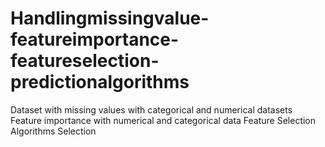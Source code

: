 # Handlingmissingvalue-featureimportance-featureselection-predictionalgorithms
Dataset with missing values with categorical and numerical datasets
Feature importance with numerical and categorical data
Feature Selection 
Algorithms Selection
